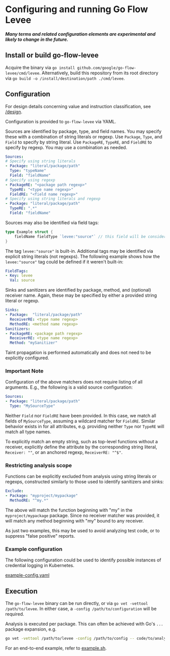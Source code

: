 # Configuring and running Go Flow Levee

***Many terms and related configuration elements are experimental and likely to change in the future.***

## Install or build go-flow-levee

Acquire the binary via `go install github.com/google/go-flow-levee/cmd/levee`.
Alternatively, build this repository from its root directory via `go build -o /install/destination/path ./cmd/levee`.

## Configuration

For design details concerning value and instruction classification, see [/design](../design/README.md).

Configuration is provided to `go-flow-levee` via YAML.

Sources are identified by package, type, and field names.
You may specify these with a combination of string literals or regexp.
Use `Package`, `Type`, and `Field` to specify by string literal.
Use `PackageRE`, `TypeRE`, and `FieldRE` to specify by regexp.
You may use a combination as needed.

```yaml
Sources:
# Specify using string literals
- Package: "literal/package/path"
  Type: "typeName"
  Field: "fieldName"
# Specify using regexp
- PackageRE: "<package path regexp>"
  TypeRE: "<type name regexp>"
  FieldRE: "<field name regexp>"
# Specify using string literals and regexp
- Package: "literal/package/path"
  TypeRE: ".*"
  Field: "fieldName"
```

Sources may also be identified via field tags:
```go
type Example struct {
	fieldName fieldType `levee:"source"` // this field will be considered a Source
}
```

The tag `levee:"source"` is built-in. Additional tags may be identified via explicit string literals (not regexps). The following example shows how the `levee:"source"` tag could be defined if it weren't built-in:
```yaml
FieldTags:
- Key: levee
  Val: source
```

Sinks and sanitizers are identified by package, method, and (optional) receiver name.
Again, these may be specified by either a provided string literal or regexp.

```yaml
Sinks:
- Package:  "literal/package/path" 
  ReceiverRE: <type name regexp>
  MethodRE: <method name regexp>
Sanitizers:
- PackageRE: <package path regexp>
  ReceiverRE: <type name regexp>
  Method: "mySanitizer"
```

Taint propagation is performed automatically and does not need to be explicitly configured.

### Important Note

Configuration of the above matchers does not require listing of all arguments.
E.g., the following is a valid source configuration:
```yaml
Sources:
- Package: "literal/package/path"
  Type: "MySourceType"
```

Neither `Field` nor `FieldRE` have been provided.
In this case, we match all fields of `MySourceType`, assuming a wildcard matcher for `FieldRE`.
Similar behavior exists in for all attributes, e.g. providing neither `Type` nor `TypeRE` will match all type names.

To explicitly match an empty string, such as top-level functions without a receiver, explicitly define the attribute by the corresponding string literal, `Receiver: ""`, or an anchored regexp, `ReceiverRE: "^$"`.

### Restricting analysis scope

Functions can be explicitly excluded from analysis using string literals or regexps,
constructed similarly to those used to identify sanitizers and sinks:
```yaml
Exclude:
- Package: "myproject/mypackage"
  MethodRE: "^my.*"
```

The above will match the function beginning with "my" in the `myproject/mypackage` package.
Since no receiver matcher was provided, it will match any method beginning with "my" bound to any receiver.

As just two examples, this may be used to avoid analyzing test code, or to suppress "false positive" reports.

### Example configuration

The following configuration could be used to identify possible instances of credential logging in Kubernetes.

[example-config.yaml](example-config.yaml)

## Execution

The `go-flow-levee` binary can be run directly, or via `go vet -vettool /path/to/levee`.
In either case, a `-config /path/to/configuration` will be required.

Analysis is executed per package.
This can often be achieved with Go's `...` package expansion, e.g. 
```bash
go vet -vettool /path/to/levee -config /path/to/config -- code/to/analyze/root/...
```

For an end-to-end example, refer to [example.sh](example.sh).
